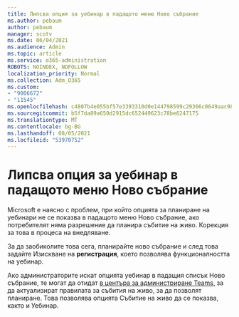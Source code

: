 ```yaml
---
title: Липсва опция за уебинар в падащото меню Ново събрание
ms.author: pebaum
author: pebaum
manager: scotv
ms.date: 06/04/2021
ms.audience: Admin
ms.topic: article
ms.service: o365-administration
ROBOTS: NOINDEX, NOFOLLOW
localization_priority: Normal
ms.collection: Adm_O365
ms.custom:
- "9006672"
- "11545"
ms.openlocfilehash: c4807b4e055bf57e3393310d0e144798599c29366c0649aac989b1f802f51c76
ms.sourcegitcommit: b5f7da89a650d2915dc652449623c78be6247175
ms.translationtype: MT
ms.contentlocale: bg-BG
ms.lasthandoff: 08/05/2021
ms.locfileid: "53970752"
---
```

# <a name="webinar-option-missing-in-new-meeting-drop-down"></a>Липсва опция за уебинар в падащото меню Ново събрание

Microsoft е наясно с проблем, при който опцията за планиране  на уебинари не се показва в падащото меню Ново събрание, ако потребителят няма разрешение да планира събитие на живо. Корекция за това в процеса на внедляване.

За да заобиколите това сега, планирайте ново събрание и след това задайте Изискване на **регистрация**, което позволява функционалността на уебинар.

Ако администраторите искат опцията уебинар в падащия списък Ново събрание, те могат да отидат [в центъра за администриране Teams,](https://admin.teams.microsoft.com/policies/broadcasts) за да актуализират правилата за събития на живо, за да позволят планиране.  Това позволява опцията Събитие на живо да се показва, както и Уебинар.